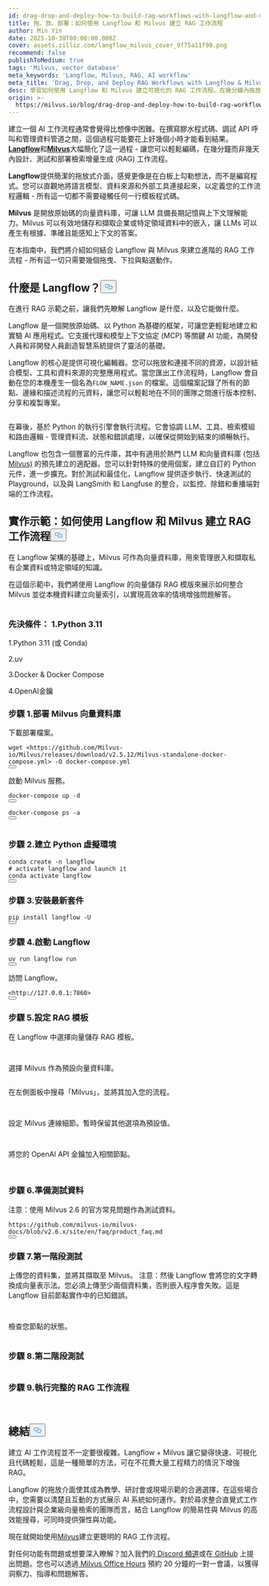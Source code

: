 ```yaml
---
id: drag-drop-and-deploy-how-to-build-rag-workflows-with-langflow-and-milvus.md
title: 拖、放、部署：如何使用 Langflow 和 Milvus 建立 RAG 工作流程
author: Min Yin
date: 2025-10-30T00:00:00.000Z
cover: assets.zilliz.com/langflow_milvus_cover_9f75a11f90.png
recommend: false
publishToMedium: true
tags: 'Milvus, vector database'
meta_keywords: 'Langflow, Milvus, RAG, AI workflow'
meta_title: 'Drag, Drop, and Deploy RAG Workflows with Langflow & Milvus'
desc: 學習如何使用 Langflow 和 Milvus 建立可視化的 RAG 工作流程。在幾分鐘內拖放並部署上下文感知的 AI 應用程式 - 無需編碼。
origin: >-
  https://milvus.io/blog/drag-drop-and-deploy-how-to-build-rag-workflows-with-langflow-and-milvus.md
---
```

<p>建立一個 AI 工作流程通常會覺得比想像中困難。在撰寫膠水程式碼、調試 API 呼叫和管理資料管道之間，這個過程可能要花上好幾個小時才能看到結果。<a href="https://www.langflow.org/"><strong>Langflow</strong></a>和<a href="https://milvus.io/"><strong>Milvus</strong></a>大幅簡化了這一過程 - 讓您可以輕鬆編碼，在幾分鐘而非幾天內設計、測試和部署檢索增量生成 (RAG) 工作流程。</p>
<p><strong>Langflow</strong>提供簡潔的拖放式介面，感覺更像是在白板上勾勒想法，而不是編寫程式。您可以直觀地將語言模型、資料來源和外部工具連接起來，以定義您的工作流程邏輯 - 所有這一切都不需要碰觸任何一行模板程式碼。</p>
<p><strong>Milvus</strong> 是開放原始碼的向量資料庫，可讓 LLM 具備長期記憶與上下文理解能力。Milvus 可以有效地儲存和擷取企業或特定領域資料中的嵌入，讓 LLMs 可以產生有根據、準確且能感知上下文的答案。</p>
<p>在本指南中，我們將介紹如何結合 Langflow 與 Milvus 來建立進階的 RAG 工作流程 - 所有這一切只需要幾個拖曳、下拉與點選動作。</p>
<h2 id="What-is-Langflow" class="common-anchor-header">什麼是 Langflow？<button data-href="#What-is-Langflow" class="anchor-icon" translate="no">
      <svg translate="no"
        aria-hidden="true"
        focusable="false"
        height="20"
        version="1.1"
        viewBox="0 0 16 16"
        width="16"
      >
        <path
          fill="#0092E4"
          fill-rule="evenodd"
          d="M4 9h1v1H4c-1.5 0-3-1.69-3-3.5S2.55 3 4 3h4c1.45 0 3 1.69 3 3.5 0 1.41-.91 2.72-2 3.25V8.59c.58-.45 1-1.27 1-2.09C10 5.22 8.98 4 8 4H4c-.98 0-2 1.22-2 2.5S3 9 4 9zm9-3h-1v1h1c1 0 2 1.22 2 2.5S13.98 12 13 12H9c-.98 0-2-1.22-2-2.5 0-.83.42-1.64 1-2.09V6.25c-1.09.53-2 1.84-2 3.25C6 11.31 7.55 13 9 13h4c1.45 0 3-1.69 3-3.5S14.5 6 13 6z"
        ></path>
      </svg>
    </button></h2><p>在進行 RAG 示範之前，讓我們先瞭解 Langflow 是什麼，以及它能做什麼。</p>
<p>Langflow 是一個開放原始碼、以 Python 為基礎的框架，可讓您更輕鬆地建立和實驗 AI 應用程式。它支援代理和模型上下文協定 (MCP) 等關鍵 AI 功能，為開發人員和非開發人員創造智慧系統提供了靈活的基礎。</p>
<p>Langflow 的核心是提供可視化編輯器。您可以拖放和連接不同的資源，以設計結合模型、工具和資料來源的完整應用程式。當您匯出工作流程時，Langflow 會自動在您的本機產生一個名為<code translate="no">FLOW_NAME.json</code> 的檔案。這個檔案記錄了所有的節點、邊緣和描述流程的元資料，讓您可以輕鬆地在不同的團隊之間進行版本控制、分享和複製專案。</p>
<p>
  <span class="img-wrapper">
    <img translate="no" src="https://assets.zilliz.com/Langflow_s_visual_editor_cd553ad4ad.png" alt="" class="doc-image" id="" />
    <span></span>
  </span>
</p>
<p>在幕後，基於 Python 的執行引擎會執行流程。它會協調 LLM、工具、檢索模組和路由邏輯 - 管理資料流、狀態和錯誤處理，以確保從開始到結束的順暢執行。</p>
<p>Langflow 也包含一個豐富的元件庫，其中有適用於熱門 LLM 和向量資料庫 (包括<a href="https://milvus.io/">Milvus)</a> 的預先建立的適配器。您可以針對特殊的使用個案，建立自訂的 Python 元件，進一步擴充。對於測試和最佳化，Langflow 提供逐步執行、快速測試的 Playground，以及與 LangSmith 和 Langfuse 的整合，以監控、除錯和重播端對端的工作流程。</p>
<h2 id="Hands-on-Demo-How-to-Build-a-RAG-Workflow-with-Langflow-and-Milvus" class="common-anchor-header">實作示範：如何使用 Langflow 和 Milvus 建立 RAG 工作流程<button data-href="#Hands-on-Demo-How-to-Build-a-RAG-Workflow-with-Langflow-and-Milvus" class="anchor-icon" translate="no">
      <svg translate="no"
        aria-hidden="true"
        focusable="false"
        height="20"
        version="1.1"
        viewBox="0 0 16 16"
        width="16"
      >
        <path
          fill="#0092E4"
          fill-rule="evenodd"
          d="M4 9h1v1H4c-1.5 0-3-1.69-3-3.5S2.55 3 4 3h4c1.45 0 3 1.69 3 3.5 0 1.41-.91 2.72-2 3.25V8.59c.58-.45 1-1.27 1-2.09C10 5.22 8.98 4 8 4H4c-.98 0-2 1.22-2 2.5S3 9 4 9zm9-3h-1v1h1c1 0 2 1.22 2 2.5S13.98 12 13 12H9c-.98 0-2-1.22-2-2.5 0-.83.42-1.64 1-2.09V6.25c-1.09.53-2 1.84-2 3.25C6 11.31 7.55 13 9 13h4c1.45 0 3-1.69 3-3.5S14.5 6 13 6z"
        ></path>
      </svg>
    </button></h2><p>在 Langflow 架構的基礎上，Milvus 可作為向量資料庫，用來管理嵌入和擷取私有企業資料或特定領域的知識。</p>
<p>在這個示範中，我們將使用 Langflow 的向量儲存 RAG 模版來展示如何整合 Milvus 並從本機資料建立向量索引，以實現高效率的情境增強問題解答。</p>
<p>
  <span class="img-wrapper">
    <img translate="no" src="https://assets.zilliz.com/data_processing_flow_289a9376c9.webp" alt="" class="doc-image" id="" />
    <span></span>
  </span>
</p>
<h3 id="Prerequisites" class="common-anchor-header">先決條件： 1.Python 3.11</h3><p>1.Python 3.11 (或 Conda)</p>
<p>2.uv</p>
<p>3.Docker &amp; Docker Compose</p>
<p>4.OpenAI金鑰</p>
<h3 id="Step-1-Deploy-Milvus-Vector-Database" class="common-anchor-header">步驟 1.部署 Milvus 向量資料庫</h3><p>下載部署檔案。</p>
<pre><code translate="no">wget &lt;https://github.com/Milvus-io/Milvus/releases/download/v2.5.12/Milvus-standalone-docker-compose.yml&gt; -O docker-compose.yml
<button class="copy-code-btn"></button></code></pre>
<p>啟動 Milvus 服務。</p>
<pre><code translate="no">docker-compose up -d
<button class="copy-code-btn"></button></code></pre>
<pre><code translate="no">docker-compose ps -a
<button class="copy-code-btn"></button></code></pre>
<p>
  <span class="img-wrapper">
    <img translate="no" src="https://assets.zilliz.com/start_milvus_service_860353ed55.webp" alt="" class="doc-image" id="" />
    <span></span>
  </span>
</p>
<h3 id="Step-2-Create-a-Python-Virtual-Environment" class="common-anchor-header">步驟 2.建立 Python 虛擬環境</h3><pre><code translate="no">conda create -n langflow
<span class="hljs-comment"># activate langflow and launch it</span>
conda activate langflow
<button class="copy-code-btn"></button></code></pre>
<h3 id="Step-3-Install-the-Latest-Packages" class="common-anchor-header">步驟 3.安裝最新套件</h3><pre><code translate="no">pip install langflow -U
<button class="copy-code-btn"></button></code></pre>
<h3 id="Step-4-Launch-Langflow" class="common-anchor-header">步驟 4.啟動 Langflow</h3><pre><code translate="no">uv run langflow run
<button class="copy-code-btn"></button></code></pre>
<p>訪問 Langflow。</p>
<pre><code translate="no">&lt;<span class="hljs-attr">http</span>:<span class="hljs-comment">//127.0.0.1:7860&gt;</span>
<button class="copy-code-btn"></button></code></pre>
<h3 id="Step-5-Configure-the-RAG-Template" class="common-anchor-header">步驟 5.設定 RAG 模板</h3><p>在 Langflow 中選擇向量儲存 RAG 模板。</p>
<p>
  <span class="img-wrapper">
    <img translate="no" src="https://assets.zilliz.com/rag1_fcb0d1c3c5.webp" alt="" class="doc-image" id="" />
    <span></span>
  </span>
</p>
<p>
  <span class="img-wrapper">
    <img translate="no" src="https://assets.zilliz.com/rag2_f750e10a41.webp" alt="" class="doc-image" id="" />
    <span></span>
  </span>
</p>
<p>選擇 Milvus 作為預設向量資料庫。</p>
<p>
  <span class="img-wrapper">
    <img translate="no" src="https://assets.zilliz.com/vdb_milvus_925c6ce846.webp" alt="" class="doc-image" id="" />
    <span></span>
  </span>
</p>
<p>在左側面板中搜尋「Milvus」，並將其加入您的流程。</p>
<p>
  <span class="img-wrapper">
    <img translate="no" src="https://assets.zilliz.com/add_milvus1_862d14d0d0.webp" alt="" class="doc-image" id="" />
    <span></span>
  </span>
</p>
<p>
  <span class="img-wrapper">
    <img translate="no" src="https://assets.zilliz.com/add_milvus2_4e3d6aacda.webp" alt="" class="doc-image" id="" />
    <span></span>
  </span>
</p>
<p>設定 Milvus 連線細節。暫時保留其他選項為預設值。</p>
<p>
  <span class="img-wrapper">
    <img translate="no" src="https://assets.zilliz.com/connect1_a27d3e4f43.webp" alt="" class="doc-image" id="" />
    <span></span>
  </span>
</p>
<p>
  <span class="img-wrapper">
    <img translate="no" src="https://assets.zilliz.com/connect2_d8421c1525.webp" alt="" class="doc-image" id="" />
    <span></span>
  </span>
</p>
<p>將您的 OpenAI API 金鑰加入相關節點。</p>
<p>
  <span class="img-wrapper">
    <img translate="no" src="https://assets.zilliz.com/openai_key_7a6596868c.webp" alt="" class="doc-image" id="" />
    <span></span>
  </span>
</p>
<p>
  <span class="img-wrapper">
    <img translate="no" src="https://assets.zilliz.com/openai_key2_4753bfb4d0.webp" alt="" class="doc-image" id="" />
    <span></span>
  </span>
</p>
<h3 id="Step-6-Prepare-Test-Data" class="common-anchor-header">步驟 6.準備測試資料</h3><p>注意：使用 Milvus 2.6 的官方常見問題作為測試資料。</p>
<pre><code translate="no">https://github.com/milvus-io/milvus-docs/blob/v2.6.x/site/en/faq/product_faq.md
<button class="copy-code-btn"></button></code></pre>
<h3 id="Step-7-Phase-One-Testing" class="common-anchor-header">步驟 7.第一階段測試</h3><p>上傳您的資料集，並將其擷取至 Milvus。 注意：然後 Langflow 會將您的文字轉換成向量表示法。您必須上傳至少兩個資料集，否則嵌入程序會失敗。這是 Langflow 目前節點實作中的已知錯誤。</p>
<p>
  <span class="img-wrapper">
    <img translate="no" src="https://assets.zilliz.com/ingest_7b804d870a.webp" alt="" class="doc-image" id="" />
    <span></span>
  </span>
</p>
<p>
  <span class="img-wrapper">
    <img translate="no" src="https://assets.zilliz.com/ingest2_fc7f1e4d9a.webp" alt="" class="doc-image" id="" />
    <span></span>
  </span>
</p>
<p>檢查您節點的狀態。</p>
<p>
  <span class="img-wrapper">
    <img translate="no" src="https://assets.zilliz.com/test_48e02d48ca.webp" alt="" class="doc-image" id="" />
    <span></span>
  </span>
</p>
<h3 id="Step-8-Phase-Two-Testing" class="common-anchor-header">步驟 8.第二階段測試</h3><p>
  <span class="img-wrapper">
    <img translate="no" src="https://assets.zilliz.com/ingest_7b804d870a.webp" alt="" class="doc-image" id="" />
    <span></span>
  </span>
</p>
<h3 id="Step-9-Run-the-Full-RAG-Workflow" class="common-anchor-header">步驟 9.執行完整的 RAG 工作流程</h3><p>
  <span class="img-wrapper">
    <img translate="no" src="https://assets.zilliz.com/full_flow1_5b4f4962f5.webp" alt="" class="doc-image" id="" />
    <span></span>
  </span>
</p>
<p>
  <span class="img-wrapper">
    <img translate="no" src="https://assets.zilliz.com/full_flow2_535c722a3d.webp" alt="" class="doc-image" id="" />
    <span></span>
  </span>
</p>
<h2 id="Conclusion" class="common-anchor-header">總結<button data-href="#Conclusion" class="anchor-icon" translate="no">
      <svg translate="no"
        aria-hidden="true"
        focusable="false"
        height="20"
        version="1.1"
        viewBox="0 0 16 16"
        width="16"
      >
        <path
          fill="#0092E4"
          fill-rule="evenodd"
          d="M4 9h1v1H4c-1.5 0-3-1.69-3-3.5S2.55 3 4 3h4c1.45 0 3 1.69 3 3.5 0 1.41-.91 2.72-2 3.25V8.59c.58-.45 1-1.27 1-2.09C10 5.22 8.98 4 8 4H4c-.98 0-2 1.22-2 2.5S3 9 4 9zm9-3h-1v1h1c1 0 2 1.22 2 2.5S13.98 12 13 12H9c-.98 0-2-1.22-2-2.5 0-.83.42-1.64 1-2.09V6.25c-1.09.53-2 1.84-2 3.25C6 11.31 7.55 13 9 13h4c1.45 0 3-1.69 3-3.5S14.5 6 13 6z"
        ></path>
      </svg>
    </button></h2><p>建立 AI 工作流程並不一定要很複雜。Langflow + Milvus 讓它變得快速、可視化且代碼輕鬆，這是一種簡單的方法，可在不花費大量工程精力的情況下增強 RAG。</p>
<p>Langflow 的拖放介面使其成為教學、研討會或現場示範的合適選擇，在這些場合中，您需要以清楚且互動的方式展示 AI 系統如何運作。對於尋求整合直覺式工作流程設計與企業級向量檢索的團隊而言，結合 Langflow 的簡易性與 Milvus 的高效能搜尋，可同時提供彈性與功能。</p>
<p>現在就開始使用<a href="https://milvus.io/">Milvus</a>建立更聰明的 RAG 工作流程。</p>
<p>對任何功能有問題或想要深入瞭解？加入我們的<a href="https://discord.com/invite/8uyFbECzPX"> Discord 頻道</a>或在<a href="https://github.com/milvus-io/milvus"> GitHub</a> 上提出問題。您也可以透過<a href="https://milvus.io/blog/join-milvus-office-hours-to-get-support-from-vectordb-experts.md"> Milvus Office Hours</a> 預約 20 分鐘的一對一會議，以獲得洞察力、指導和問題解答。</p>
